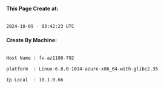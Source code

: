 
   
#### This Page Create at:

```bash

2024-10-09 - 03:42:23 UTC

```

#### Create By Machine:

```bash

Host Name : fv-az1108-792

platform  : Linux-6.8.0-1014-azure-x86_64-with-glibc2.35

Ip Local  : 10.1.0.66

```

